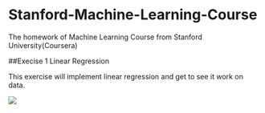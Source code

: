 # Stanford-Machine-Learning-Course
The homework of Machine Learning Course from Stanford University(Coursera)

##Execise 1 Linear Regression

This exercise will implement linear regression and get to see it work on data.

<img src="ex1/images/plot1.png">


	
